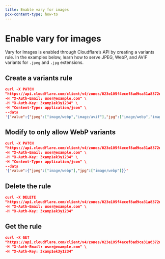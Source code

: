 ```yaml
---
title: Enable vary for images
pcx-content-type: how-to
---
```


# Enable vary for images

Vary for Images is enabled through Cloudflare’s API by creating a variants rule. In the examples below, learn how to serve JPEG, WebP, and AVIF variants for `.jpeg` and `.jpg` extensions.

## Create a variants rule

```json
curl -X PATCH 
"https://api.cloudflare.com/client/v4/zones/023e105f4ecef8ad9ca31a8372d0 c353/cache/variants" \ 
-H "X-Auth-Email: user@example.com" \ 
-H "X-Auth-Key: 3xamp1ek3y1234" \ 
-H "Content-Type: application/json" \ 
--data 
'{"value":{"jpeg":["image/webp","image/avif"],"jpg":["image/webp","image/avif"]}}' 
```

## Modify to only allow WebP variants

```json
curl -X PATCH 
"https://api.cloudflare.com/client/v4/zones/023e105f4ecef8ad9ca31a8372d0 c353/cache/variants" \ 
-H "X-Auth-Email: user@example.com" \ 
-H "X-Auth-Key: 3xamp1ek3y1234" \ 
-H "Content-Type: application/json" \ 
--data 
'{"value":{"jpeg":["image/webp"],"jpg":["image/webp"]}}' 
```

## Delete the rule

```json
curl -X DELETE 
"https://api.cloudflare.com/client/v4/zones/023e105f4ecef8ad9ca31a8372d0c353/cache/variants" \ 
-H "X-Auth-Email: user@example.com" \ 
-H "X-Auth-Key: 3xamp1ek3y1234" 
```

## Get the rule

```json
curl -X GET 
"https://api.cloudflare.com/client/v4/zones/023e105f4ecef8ad9ca31a8372d0c353/cache/variants" \
-H "X-Auth-Email: user@example.com" \ 
-H "X-Auth-Key: 3xamp1ek3y1234" 
```
